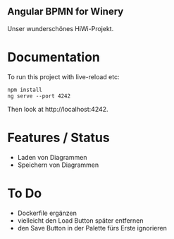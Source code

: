 ## Angular BPMN for Winery
Unser wunderschönes HiWi-Projekt.


# Documentation


To run this project with live-reload etc: 
 
    npm install
    ng serve --port 4242 
    
Then look at http://localhost:4242. 


# Features / Status

- Laden von Diagrammen
- Speichern von Diagrammen


# To Do

-  Dockerfile ergänzen
-  vielleicht den Load Button später entfernen
-  den Save Button in der Palette fürs Erste ignorieren
